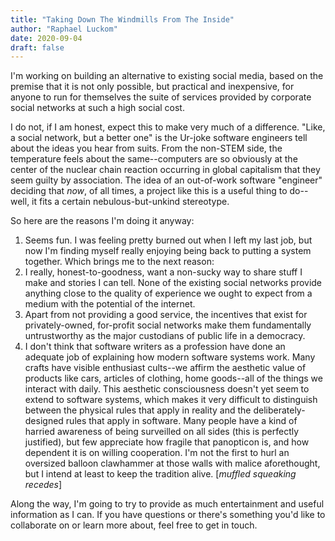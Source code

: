 ```yaml
---
title: "Taking Down The Windmills From The Inside"
author: "Raphael Luckom"
date: 2020-09-04
draft: false
---
```

I'm working on building an alternative to existing social media, based
on the premise that it is not only possible, but practical and inexpensive,
for anyone to run for themselves the suite of services provided by corporate
social networks at such a high social cost.

I do not, if I am honest, expect this to make very much of a difference.
"Like, a social network, but a better one" is the Ur-joke software engineers
tell about the ideas you hear from suits. From the non-STEM side, the
temperature feels about the same--computers are so obviously at the center
of the nuclear chain reaction occurring in global capitalism that they
seem guilty by association. The idea of an out-of-work software 
"engineer" deciding that _now_, of all times, a project like this is
a useful thing to do--well, it fits a certain nebulous-but-unkind
stereotype.

So here are the reasons I'm doing it anyway:

1. Seems fun. I was feeling pretty burned out when I left my last job,
   but now I'm finding myself really enjoying being back to putting a
   system together. Which brings me to the next reason:
2. I really, honest-to-goodness, want a non-sucky way to share stuff
   I make and stories I can tell. None of the existing social networks
   provide anything close to the quality of experience we ought to expect
   from a medium with the potential of the internet.
3. Apart from not providing a good service, the incentives that exist for
   privately-owned, for-profit social networks make them fundamentally
   untrustworthy as the major custodians of public life in a democracy.
4. I don't think that software writers as a profession have done an
   adequate job of explaining how modern software systems work. Many
   crafts have visible enthusiast cults--we affirm the aesthetic value
   of products like cars, articles of clothing, home goods--all of the
   things we interact with daily. This aesthetic consciousness doesn't
   yet seem to extend to software systems, which makes it very difficult
   to distinguish between the physical rules that apply in reality and
   the deliberately-designed rules that apply in software. Many people
   have a kind of harried awareness of being surveilled on all sides (this
   is perfectly justified), but few appreciate how fragile that panopticon
   is, and how dependent it is on willing cooperation. I'm not the first
   to hurl an oversized balloon clawhammer at those walls with malice 
   aforethought, but I intend at least to keep the tradition alive.
   [_muffled squeaking recedes_]

Along the way, I'm going to try to provide as much entertainment and
useful information as I can. If you have questions or there's something you'd
like to collaborate on or learn more about, feel free to get in touch.
